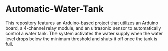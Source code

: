 # Automatic-Water-Tank
This repository features an Arduino-based project that utilizes an Arduino board, a 4-channel relay module, and an ultrasonic sensor to automatically control a water tank. The system activates the water supply when the water level drops below the minimum threshold and shuts it off once the tank is full.